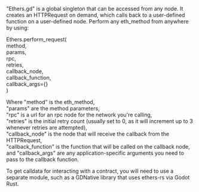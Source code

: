 "Ethers.gd" is a global singleton that can be accessed from any node.  It creates an HTTPRequest on demand, which calls back to a user-defined function on a user-defined node.  Perform any eth_method from anywhere by using:

Ethers.perform_request(  
    method,  
    params,  
    rpc,  
    retries,  
    callback_node,  
    callback_function,  
    callback_args={}  
    )  

Where "method" is the eth_method,  
"params" are the method parameters,  
"rpc" is a url for an rpc node for the network you're calling,  
"retries" is the initial retry count (usually set to 0, as it will increment up to 3 whenever retries are attempted),  
"callback_node" is the node that will receive the callback from the HTTPRequest,  
"callback_function" is the function that will be called on the callback node,  
and "callback_args" are any application-specific arguments you need to pass to the callback function.  

To get calldata for interacting with a contract, you will need to use a separate module, such as a GDNative library that uses ethers-rs via Godot Rust.
